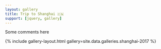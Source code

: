 ```yaml
---
layout: gallery
title: Trip to Shanghai 🇨🇳
support: [jquery, gallery]
---
```


Some comments here

{% include gallery-layout.html gallery=site.data.galleries.shanghai-2017 %}